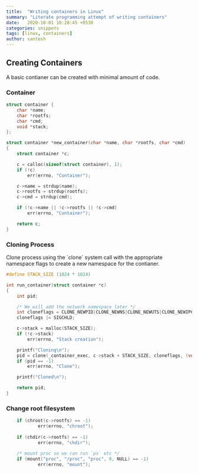 ```yaml
---
title:  "Writing containers in Linux"
summary: "Literate programming attempt of writing containers"
date:   2020-10-01 10:28:45 +0530
categories: snippets
tags: [linux, containers]
author: santosh
---
```


## Creating Containers
A basic contianer can be created with minimal amount of code.

### Container

```c
struct container {
	char *name;
	char *rootfs;
	char *cmd;
	void *stack;
};

struct container *new_container(char *name, char *rootfs, char *cmd)
{
	struct container *c;

	c = calloc(sizeof(struct container), 1);
	if (!c)
		err(errno, "Container");

	c->name = strdup(name);
	c->rootfs = strdup(rootfs);
	c->cmd = strdup(cmd);

	if (!c->name || !c->rootfs || !c->cmd)
		err(errno, "Container");

	return c;
}
```

### Cloning Process

Clone process using the \`clone\` system call with the appropriate namespace
flags to create a new namespace for the contianer.

```c
#define STACK_SIZE (1024 * 1024)

int run_container(struct container *c)
{
	int pid;

	/* We will add the network namespace later */
	int cloneflags = CLONE_NEWPID|CLONE_NEWNS|CLONE_NEWUTS|CLONE_NEWIPC;
	cloneflags |= SIGCHLD;

	c->stack = malloc(STACK_SIZE);
	if (!c->stack)
		err(errno, "Stack creation");

	printf("Cloning\n");
	pid = clone(_container_exec, c->stack + STACK_SIZE, cloneflags, (void *) c);
	if (pid == -1)
		err(errno, "Clone");

	printf("Cloned\n");

	return pid;
}
```

### Change root filesystem

```c
    if (chroot(c->rootfs) == -1)
            err(errno, "chroot");
    
    if (chdir(c->rootfs) == -1)
            err(errno, "chdir");
    
    /* mount proc so we can run `ps` etc */
    if (mount("proc", "/proc", "proc", 0, NULL) == -1)
            err(errno, "mount");
```

<!-- ### Change memory, cpu, network limits using cgroups -->


<!-- ### Execute the main container process -->

